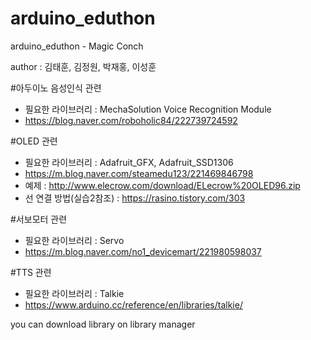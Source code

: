# arduino_eduthon
arduino_eduthon - Magic Conch

author : 김태훈, 김정원, 박재홍, 이성훈


#아두이노 음성인식 관련
 - 필요한 라이브러리 : MechaSolution Voice Recognition Module
 - https://blog.naver.com/roboholic84/222739724592
 
#OLED 관련
 - 필요한 라이브러리 : Adafruit_GFX, Adafruit_SSD1306
 - https://m.blog.naver.com/steamedu123/221469846798
 - 예제 : http://www.elecrow.com/download/ELecrow%20OLED96.zip
 - 선 연결 방법(실습2참조) : https://rasino.tistory.com/303
 
#서보모터 관련
 - 필요한 라이브러리 : Servo
 - https://m.blog.naver.com/no1_devicemart/221980598037
 
#TTS 관련
 - 필요한 라이브러리 : Talkie
 - https://www.arduino.cc/reference/en/libraries/talkie/
 
 
 you can download library on library manager
